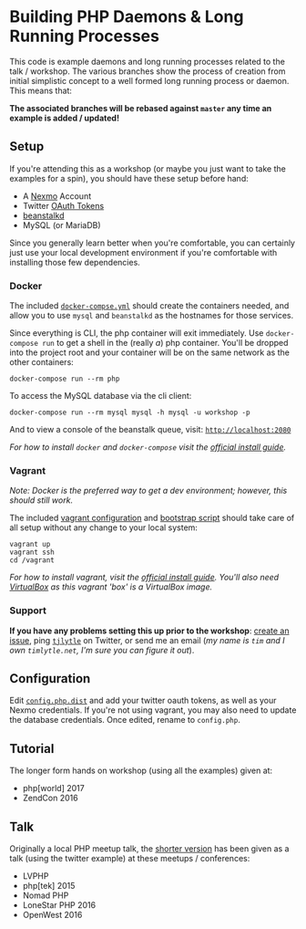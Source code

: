 Building PHP Daemons & Long Running Processes
=============================================
This code is example daemons and long running processes related to the talk / 
workshop. The various branches show the process of creation from initial 
simplistic concept to a well formed long running process or daemon. This means 
that:
 
**The associated branches will be rebased against `master` any time an example 
is added / updated!**

Setup
-----
If you're attending this as a workshop (or maybe you just want to take the 
examples for a spin), you should have these setup before hand:
- A [Nexmo][nexmo] Account 
- Twitter [OAuth Tokens][twitter] 
- [beanstalkd][beanstalkd]
- MySQL (or MariaDB)

Since you generally learn better when you're comfortable, you can certainly just 
use your local development environment if you're comfortable with installing 
those few dependencies.
 
### Docker
The included [`docker-compse.yml`](./docker-compose.yml) should create the 
containers needed, and allow you to use `mysql` and `beanstalkd` as the 
hostnames for those services.  

Since everything is CLI, the php container will exit immediately. Use 
`docker-compose run` to get a shell in the (really _a_) php container. You'll 
be dropped into the project root and your container will be on the same network 
as the other containers: 

`docker-compose run --rm php`

To access the MySQL database via the cli client:

`docker-compose run --rm mysql mysql -h mysql -u workshop -p`

And to view a console of the beanstalk queue, visit: 
[`http://localhost:2080`](http://localhost:2080)

_For how to install `docker` and `docker-compose` visit the [official install 
guide](https://docs.docker.com/compose/install/)._

### Vagrant
_Note: Docker is the preferred way to get a dev environment; however, this 
should still work._

The included [vagrant configuration](./Vagrantfile) and 
[bootstrap script](./vagrant/bootstrap.sh) should take care of all setup without 
any change to your local system:
    
    vagrant up
    vagrant ssh
    cd /vagrant
    
_For how to install vagrant, visit the [official install guide][vagrant]. You'll 
also need [VirtualBox][virtualbox] as this vagrant 'box' is a VirtualBox image._

### Support

**If you have any problems setting this up prior to the workshop**: [create an 
issue](../../issues/new), ping [`tjlytle`][t] on Twitter, or send me an email 
(_my name is `tim` and I own `timlytle.net`, I'm sure you can figure it out_).

Configuration
-------------
Edit [`config.php.dist`](./config.php.dist) and add your twitter oauth tokens, as well as your Nexmo credentials. If 
you're not using vagrant, you may also need to update the database credentials. Once edited, rename to `config.php`.

Tutorial
--------
The longer form hands on workshop (using all the examples) given at:
- php[world] 2017
- ZendCon 2016

Talk
----
Originally a local PHP meetup talk, the [shorter version][talk] has been given as a talk (using the twitter example) 
at these meetups / conferences:
- LVPHP
- php[tek] 2015
- Nomad PHP 
- LoneStar PHP 2016
- OpenWest 2016

[talk]: https://prezi.com/0l3a7q5dywc6/building-php-daemons-and-long-running-processes/
[nexmo]: https://dashboard.nexmo.com/sign-up?utm_source=DEV_REL&utm_medium=github&utm_campaign=tjlytle/daemon-example
[beanstalkd]: http://kr.github.io/beanstalkd/
[twitter]: https://dev.twitter.com/oauth/overview/application-owner-access-tokens
[vagrant]: https://www.vagrantup.com/docs/installation/
[virtualbox]: https://www.vagrantup.com/docs/virtualbox/
[t]: https://twitter.com/tjlytle